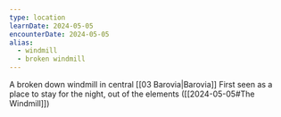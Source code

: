 ```yaml
---
type: location
learnDate: 2024-05-05
encounterDate: 2024-05-05
alias:
  - windmill
  - broken windmill
---
```

A broken down windmill in central [[03 Barovia|Barovia]] 
First seen as a place to stay for the night, out of the elements ([[2024-05-05#The Windmill]])
